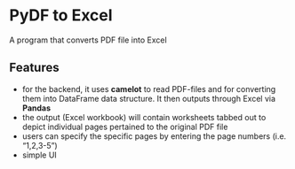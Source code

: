 # PyDF to Excel
 A program that converts PDF file into Excel

## Features
- for the backend, it uses **camelot** to read PDF-files and for converting them into DataFrame data structure. It then outputs through Excel via **Pandas**
- the output (Excel workbook) will contain worksheets tabbed out to depict individual pages pertained to the original PDF file
- users can specify the specific pages by entering the page numbers (i.e. “1,2,3-5”)
- simple UI
